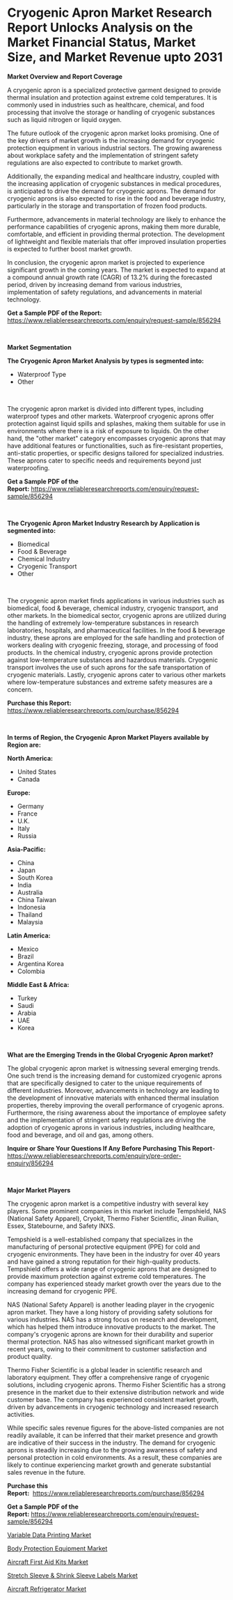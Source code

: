 <p><h1>Cryogenic Apron Market Research Report Unlocks Analysis on the Market Financial Status, Market Size, and Market Revenue upto 2031</h1></p><p><strong>Market Overview and Report Coverage</strong></p>
<p><p>A cryogenic apron is a specialized protective garment designed to provide thermal insulation and protection against extreme cold temperatures. It is commonly used in industries such as healthcare, chemical, and food processing that involve the storage or handling of cryogenic substances such as liquid nitrogen or liquid oxygen.</p><p>The future outlook of the cryogenic apron market looks promising. One of the key drivers of market growth is the increasing demand for cryogenic protection equipment in various industrial sectors. The growing awareness about workplace safety and the implementation of stringent safety regulations are also expected to contribute to market growth.</p><p>Additionally, the expanding medical and healthcare industry, coupled with the increasing application of cryogenic substances in medical procedures, is anticipated to drive the demand for cryogenic aprons. The demand for cryogenic aprons is also expected to rise in the food and beverage industry, particularly in the storage and transportation of frozen food products.</p><p>Furthermore, advancements in material technology are likely to enhance the performance capabilities of cryogenic aprons, making them more durable, comfortable, and efficient in providing thermal protection. The development of lightweight and flexible materials that offer improved insulation properties is expected to further boost market growth.</p><p>In conclusion, the cryogenic apron market is projected to experience significant growth in the coming years. The market is expected to expand at a compound annual growth rate (CAGR) of 13.2% during the forecasted period, driven by increasing demand from various industries, implementation of safety regulations, and advancements in material technology.</p></p>
<p><strong>Get a Sample PDF of the Report:</strong> <a href="https://www.reliableresearchreports.com/enquiry/request-sample/856294">https://www.reliableresearchreports.com/enquiry/request-sample/856294</a></p>
<p>&nbsp;</p>
<p><strong>Market Segmentation</strong></p>
<p><strong>The Cryogenic Apron Market Analysis by types is segmented into:</strong></p>
<p><ul><li>Waterproof Type</li><li>Other</li></ul></p>
<p>&nbsp;</p>
<p><p>The cryogenic apron market is divided into different types, including waterproof types and other markets. Waterproof cryogenic aprons offer protection against liquid spills and splashes, making them suitable for use in environments where there is a risk of exposure to liquids. On the other hand, the "other market" category encompasses cryogenic aprons that may have additional features or functionalities, such as fire-resistant properties, anti-static properties, or specific designs tailored for specialized industries. These aprons cater to specific needs and requirements beyond just waterproofing.</p></p>
<p><strong>Get a Sample PDF of the Report:</strong>&nbsp;<a href="https://www.reliableresearchreports.com/enquiry/request-sample/856294">https://www.reliableresearchreports.com/enquiry/request-sample/856294</a></p>
<p>&nbsp;</p>
<p><strong>The Cryogenic Apron Market Industry Research by Application is segmented into:</strong></p>
<p><ul><li>Biomedical</li><li>Food & Beverage</li><li>Chemical Industry</li><li>Cryogenic Transport</li><li>Other</li></ul></p>
<p>&nbsp;</p>
<p><p>The cryogenic apron market finds applications in various industries such as biomedical, food & beverage, chemical industry, cryogenic transport, and other markets. In the biomedical sector, cryogenic aprons are utilized during the handling of extremely low-temperature substances in research laboratories, hospitals, and pharmaceutical facilities. In the food & beverage industry, these aprons are employed for the safe handling and protection of workers dealing with cryogenic freezing, storage, and processing of food products. In the chemical industry, cryogenic aprons provide protection against low-temperature substances and hazardous materials. Cryogenic transport involves the use of such aprons for the safe transportation of cryogenic materials. Lastly, cryogenic aprons cater to various other markets where low-temperature substances and extreme safety measures are a concern.</p></p>
<p><strong>Purchase this Report:</strong>&nbsp; <a href="https://www.reliableresearchreports.com/purchase/856294">https://www.reliableresearchreports.com/purchase/856294</a></p>
<p>&nbsp;</p>
<p><strong>In terms of Region, the Cryogenic Apron Market Players available by Region are:</strong></p>
<p>
    <p> <strong> North America: </strong>
        <ul>
            <li>United States</li>
            <li>Canada</li>
        </ul>
        </p> 
    <p> <strong> Europe: </strong>
        <ul>
            <li>Germany</li>
            <li>France</li>
            <li>U.K.</li>
            <li>Italy</li>
            <li>Russia</li>
        </ul>
        </p> 
    <p> <strong> Asia-Pacific: </strong>
        <ul>
            <li>China</li>
            <li>Japan</li>
            <li>South Korea</li>
            <li>India</li>
            <li>Australia</li>
            <li>China Taiwan</li>
            <li>Indonesia</li>
            <li>Thailand</li>
            <li>Malaysia</li>
        </ul>
        </p> 
    <p> <strong> Latin America: </strong>
        <ul>
            <li>Mexico</li>
            <li>Brazil</li>
            <li>Argentina Korea</li>
            <li>Colombia</li>
        </ul>
        </p> 
    <p> <strong> Middle East & Africa: </strong>
        <ul>
            <li>Turkey</li>
            <li>Saudi</li>
            <li>Arabia</li>
            <li>UAE</li>
            <li>Korea</li>
        </ul>
    </p>
    </p>
<p>&nbsp;</p>
<p><strong>What are the Emerging Trends in the Global Cryogenic Apron market?</strong></p>
<p><p>The global cryogenic apron market is witnessing several emerging trends. One such trend is the increasing demand for customized cryogenic aprons that are specifically designed to cater to the unique requirements of different industries. Moreover, advancements in technology are leading to the development of innovative materials with enhanced thermal insulation properties, thereby improving the overall performance of cryogenic aprons. Furthermore, the rising awareness about the importance of employee safety and the implementation of stringent safety regulations are driving the adoption of cryogenic aprons in various industries, including healthcare, food and beverage, and oil and gas, among others.</p></p>
<p><strong>Inquire or Share Your Questions If Any Before Purchasing This Report</strong>- <a href="https://www.reliableresearchreports.com/enquiry/pre-order-enquiry/856294">https://www.reliableresearchreports.com/enquiry/pre-order-enquiry/856294</a></p>
<p>&nbsp;</p>
<p><strong>Major Market Players</strong></p>
<p><p>The cryogenic apron market is a competitive industry with several key players. Some prominent companies in this market include Tempshield, NAS (National Safety Apparel), Cryokit, Thermo Fisher Scientific, Jinan Ruilian, Essex, Statebourne, and Safety INXS.</p><p>Tempshield is a well-established company that specializes in the manufacturing of personal protective equipment (PPE) for cold and cryogenic environments. They have been in the industry for over 40 years and have gained a strong reputation for their high-quality products. Tempshield offers a wide range of cryogenic aprons that are designed to provide maximum protection against extreme cold temperatures. The company has experienced steady market growth over the years due to the increasing demand for cryogenic PPE.</p><p>NAS (National Safety Apparel) is another leading player in the cryogenic apron market. They have a long history of providing safety solutions for various industries. NAS has a strong focus on research and development, which has helped them introduce innovative products to the market. The company's cryogenic aprons are known for their durability and superior thermal protection. NAS has also witnessed significant market growth in recent years, owing to their commitment to customer satisfaction and product quality.</p><p>Thermo Fisher Scientific is a global leader in scientific research and laboratory equipment. They offer a comprehensive range of cryogenic solutions, including cryogenic aprons. Thermo Fisher Scientific has a strong presence in the market due to their extensive distribution network and wide customer base. The company has experienced consistent market growth, driven by advancements in cryogenic technology and increased research activities.</p><p>While specific sales revenue figures for the above-listed companies are not readily available, it can be inferred that their market presence and growth are indicative of their success in the industry. The demand for cryogenic aprons is steadily increasing due to the growing awareness of safety and personal protection in cold environments. As a result, these companies are likely to continue experiencing market growth and generate substantial sales revenue in the future.</p></p>
<p><strong>Purchase this Report:</strong>&nbsp;&nbsp;<a href="https://www.reliableresearchreports.com/purchase/856294">https://www.reliableresearchreports.com/purchase/856294</a></p>
<p></p>
<p><strong>Get a Sample PDF of the Report:</strong>&nbsp;<a href="https://www.reliableresearchreports.com/enquiry/request-sample/856294">https://www.reliableresearchreports.com/enquiry/request-sample/856294</a></p>
<p><p><a href="https://github.com/yoshih12/Market-Research-Report-List-1/blob/main/variable-data-printing-market.md">Variable Data Printing Market</a></p><p><a href="https://github.com/guneycigdem35/Market-Research-Report-List-1/blob/main/body-protection-equipment-market.md">Body Protection Equipment Market</a></p><p><a href="https://github.com/juniordelafrance/Market-Research-Report-List-1/blob/main/aircraft-first-aid-kits-market.md">Aircraft First Aid Kits Market</a></p><p><a href="https://github.com/irfadac/Market-Research-Report-List-1/blob/main/stretch-sleeve-shrink-sleeve-labels-market.md">Stretch Sleeve & Shrink Sleeve Labels Market</a></p><p><a href="https://github.com/indrystar/Market-Research-Report-List-1/blob/main/aircraft-refrigerator-market.md">Aircraft Refrigerator Market</a></p></p>